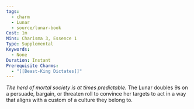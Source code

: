 ```yaml
---
tags:
  - charm
  - Lunar
  - source/lunar-book
Cost: 1m
Mins: Charisma 3, Essence 1
Type: Supplemental
Keywords:
  - None
Duration: Instant
Prerequisite Charms:
  - "[[Beast-King Dictates]]"
---
```

*The herd of mortal society is at times predictable.*
The Lunar doubles 9s on a persuade, bargain, or threaten roll to convince her targets to act in a way that aligns with a custom of a culture they belong to.